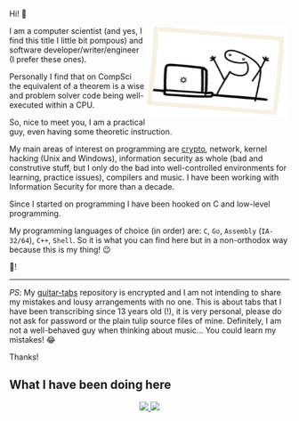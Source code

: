 Hi! :wave:

<img align="right" width="260" height="167" src="a-day-in-a-life.gif" tooltip="A day in a life...">

I am a computer scientist (and yes, I find this title I little bit pompous) and software developer/writer/engineer
(I prefer these ones).

Personally I find that on CompSci the equivalent of a theorem is a wise and problem solver code being well-executed within
a CPU.

So, nice to meet you, I am a practical guy, even having some theoretic instruction.

My main areas of interest on programming are [crypto](https://www.cryptoisnotcryptocurrency.com), network, kernel hacking (Unix and Windows), information security as whole
(bad and construtive stuff, but I only do the bad into well-controlled environments for learning, practice issues),
compilers and music. I have been working with Information Security for more than a decade.

Since I started on programming I have been hooked on C and low-level programming.

My programming languages of choice (in order) are: ``C``, ``Go``, ``Assembly`` (``IA-32/64``), ``C++``, ``Shell``. So it is
what you can find here but in a non-orthodox way because this is my thing! :wink:

:vulcan_salute:!

---

*PS*: My [guitar-tabs](https://github.com/rafael-santiago/guitar-tabs) repository is encrypted and
I am not intending to share my mistakes and lousy arrangements with no one. This is about tabs
that I have been transcribing since 13 years old (!), it is very personal, please do not ask for
password or the plain tulip source files of mine. Definitely, I am not a well-behaved guy when
thinking about music... You could learn my mistakes! :joy:

Thanks!

## What I have been doing here

<div align="center">
  <a href="https://github.com/rafael-santiago">
  <img height="180em" src="https://github-readme-stats.vercel.app/api?username=rafael-santiago&show_icons=true&include_all_commits=true&count_private=true"/>
  <img height="180em" src="https://github-readme-stats.vercel.app/api/top-langs/?username=rafael-santiago&layout=compact&langs_count=7"/>
</div>
